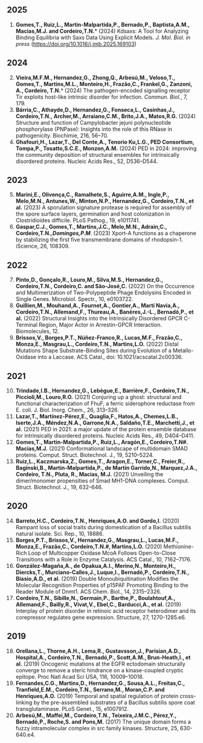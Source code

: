 ## 2025
1. **Gomes,T., Ruiz,L., Martin-Malpartida,P., Bernado,P., Baptista,A.M., Macias,M.J. and Cordeiro,T.N.*** (2024) Kdsaxs: A Tool for Analyzing Binding Equilibria with Saxs Data Using Explicit Models. *J. Mol. Biol.* *in press* (https://doi.org/10.1016/j.jmb.2025.169103)
## 2024
2. **Vieira,M.F.M., Hernandez,G., Zhong,Q., Arbesú,M., Veloso,T., Gomes,T., Martins,M.L., Monteiro,H., Frazão,C., Frankel,G., Zanzoni, A.,  Cordeiro, T.N.*** (2024) The pathogen-encoded signalling receptor Tir exploits host-like intrinsic disorder for infection. *Commun. Biol.*, 7, 179.
3. **Bárria,C., Athayde,D., Hernandez,G., Fonseca,L., Casinhas,J., Cordeiro,T.N., Archer,M., Arraiano,C.M., Brito,J.A., Matos,R.G.** (2024) Structure and function of Campylobacter jejuni polynucleotide phosphorylase (PNPase): Insights into the role of this RNase in pathogenicity. Biochimie, 216, 56–70.
4. **Ghafouri,H., Lazar,T., Del Conte,A., Tenorio Ku,L.G., PED Consortium, Tompa,P., Tosatto,S.C.E., Monzon,A.M.** (2024) PED in 2024: improving the community deposition of structural ensembles for intrinsically disordered proteins. Nucleic Acids Res., 52, D536–D544.
## 2023
5. **Marini,E., Olivença,C., Ramalhete,S., Aguirre,A.M., Ingle,P., Melo,M.N., Antunes,W., Minton,N.P., Hernandez,G., Cordeiro,T.N., et al.** (2023) A sporulation signature protease is required for assembly of the spore surface layers, germination and host colonization in Clostridioides difficile. PLoS Pathog., 19, e1011741.
6. **Gaspar,C.J., Gomes,T., Martins,J.C., Melo,M.N., Adrain,C., Cordeiro,T.N.*,Domingos,P.M***. (2023) Xport-A functions as a chaperone by stabilizing the first five transmembrane domains of rhodopsin-1. iScience, 26, 108309.
## 2022
7. **Pinto,D., Gonçalo,R., Louro,M., Silva,M.S., Hernandez,G., Cordeiro,T.N., Cordeiro,C. and São-José,C.** (2022) On the Occurrence and Multimerization of Two-Polypeptide Phage Endolysins Encoded in Single Genes. Microbiol. Spectr., 10, e0103722.
8. **Guillien,M., Mouhand,A., Fournet,A., Gontier,A., Martí Navia,A., Cordeiro,T.N., Allemand,F., Thureau,A., Banères,J.-L., Bernadó,P., et al.** (2022) Structural Insights into the Intrinsically Disordered GPCR C-Terminal Region, Major Actor in Arrestin-GPCR Interaction. Biomolecules, 12.
9. **Brissos,V., Borges,P.T., Núñez-Franco,R., Lucas,M.F., Frazão,C., Monza,E., Masgrau,L., Cordeiro,T.N., Martins,L.O.** (2022) Distal Mutations Shape Substrate-Binding Sites during Evolution of a Metallo-Oxidase into a Laccase. ACS Catal., doi: 10.1021/acscatal.2c00336.
## 2021
10. **Trindade,I.B., Hernandez,G., Lebègue,E., Barrière,F., Cordeiro,T.N., Piccioli,M., Louro,R.O.** (2021) Conjuring up a ghost: structural and functional characterization of FhuF, a ferric siderophore reductase from E. coli. J. Biol. Inorg. Chem., 26, 313–326.
11. **Lazar,T., Martínez-Pérez,E., Quaglia,F., Hatos,A., Chemes,L.B., Iserte,J.A., Méndez,N.A., Garrone,N.A., Saldaño,T.E., Marchetti,J., et al.** (2021) PED in 2021: a major update of the protein ensemble database for intrinsically disordered proteins. Nucleic Acids Res., 49, D404–D411.
12. **Gomes,T., Martin-Malpartida,P., Ruiz,L., Aragón,E., Cordeiro,T.N#. Macias,M.J.** (2021) Conformational landscape of multidomain SMAD proteins. Comput. Struct. Biotechnol. J., 19, 5210–5224.
13. **Ruiz,L., Kaczmarska,Z., Gomes,T., Aragon,E., Torner,C., Freier,R., Baginski,B., Martin-Malpartida,P., de Martin Garrido,N., Marquez,J.A., Cordeiro, T.N., Pluta, R., Macias, M.J.** (2021) Unveiling the dimer/monomer propensities of Smad MH1-DNA complexes. Comput. Struct. Biotechnol. J., 19, 632–646.
## 2020
14. **Barreto,H.C., Cordeiro,T.N., Henriques,A.O. and Gordo,I.** (2020) Rampant loss of social traits during domestication of a Bacillus subtilis natural isolate. Sci. Rep., 10, 18886.
15. **Borges,P.T., Brissos,V., Hernandez,G., Masgrau,L., Lucas,M.F., Monza,E., Frazão,C., Cordeiro,T.N.#, Martins,L.O.** (2020) Methionine-Rich Loop of Multicopper Oxidase McoA Follows Open-to-Close Transitions with a Role in Enzyme Catalysis. ACS Catal., 10, 7162–7176.
16. **González-Magaña,A., de Opakua,A.I., Merino,N., Monteiro,H., Diercks,T., Murciano-Calles,J., Luque,I., Bernadó,P., Cordeiro,T.N., Biasio,A.D., et al.** (2019) Double Monoubiquitination Modifies the Molecular Recognition Properties of p15PAF Promoting Binding to the Reader Module of Dnmt1. ACS Chem. Biol., 14, 2315–2326.
17. **Cordeiro,T.N., Sibille,N., Germain,P., Barthe,P., Boulahtouf,A., Allemand,F., Bailly,R., Vivat,V., Ebel,C., Barducci,A., et al.** (2019) Interplay of protein disorder in retinoic acid receptor heterodimer and its corepressor regulates gene expression. Structure, 27, 1270-1285.e6.
## 2019
18. **Orellana,L., Thorne,A.H., Lema,R., Gustavsson,J., Parisian,A.D., Hospital,A., Cordeiro,T.N., Bernadó,P., Scott,A.M., Brun-Heath,I., et al.** (2019) Oncogenic mutations at the EGFR ectodomain structurally converge to remove a steric hindrance on a kinase-coupled cryptic epitope. Proc Natl Acad Sci USA, 116, 10009–10018.
19. **Fernandes,C.G., Martins,D., Hernandez,G., Sousa,A.L., Freitas,C., Tranfield,E.M., Cordeiro,T.N., Serrano,M., Moran,C.P. and Henriques,A.O.** (2019) Temporal and spatial regulation of protein cross-linking by the pre-assembled substrates of a Bacillus subtilis spore coat transglutaminase. PLoS Genet., 15, e1007912.
20. **Arbesú,M., Maffei,M., Cordeiro,T.N., Teixeira,J.M.C., Pérez,Y., Bernadó,P., Roche,S. and Pons,M.** (2017) The unique domain forms a fuzzy intramolecular complex in src family kinases. Structure, 25, 630-640.e4.
